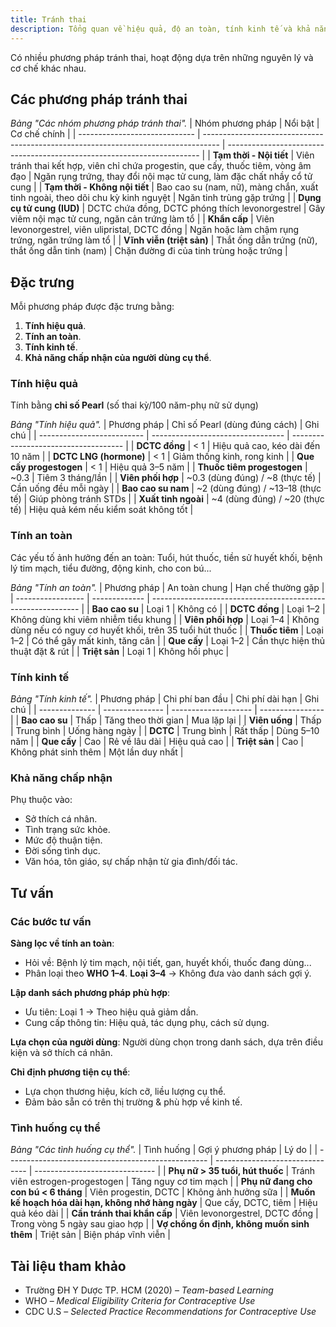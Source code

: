 ```yaml
---
title: Tránh thai
description: Tổng quan về hiệu quả, độ an toàn, tính kinh tế và khả năng chấp nhận của các phương pháp tránh thai.
---
```


Có nhiều phương pháp tránh thai, hoạt động dựa trên những nguyên lý và cơ chế khác nhau.

## Các phương pháp tránh thai

_Bảng "Các nhóm phương pháp tránh thai"._
| Nhóm phương pháp | Nổi bật | Cơ chế chính |
| ----------------------------- | ---------------------------------------------------------------------------------- | ----------------------------------------------------------------------- |
| **Tạm thời - Nội tiết** | Viên tránh thai kết hợp, viên chỉ chứa progestin, que cấy, thuốc tiêm, vòng âm đạo | Ngăn rụng trứng, thay đổi nội mạc tử cung, làm đặc chất nhầy cổ tử cung |
| **Tạm thời - Không nội tiết** | Bao cao su (nam, nữ), màng chắn, xuất tinh ngoài, theo dõi chu kỳ kinh nguyệt | Ngăn tinh trùng gặp trứng |
| **Dụng cụ tử cung (IUD)** | DCTC chứa đồng, DCTC phóng thích levonorgestrel | Gây viêm nội mạc tử cung, ngăn cản trứng làm tổ |
| **Khẩn cấp** | Viên levonorgestrel, viên ulipristal, DCTC đồng | Ngăn hoặc làm chậm rụng trứng, ngăn trứng làm tổ |
| **Vĩnh viễn (triệt sản)** | Thắt ống dẫn trứng (nữ), thắt ống dẫn tinh (nam) | Chặn đường đi của tinh trùng hoặc trứng |

## Đặc trưng

Mỗi phương pháp được đặc trưng bằng:

1. **Tính hiệu quả**.
2. **Tính an toàn**.
3. **Tính kinh tế**.
4. **Khả năng chấp nhận của người dùng cụ thể**.

### Tính hiệu quả

Tính bằng **chỉ số Pearl** (số thai kỳ/100 năm-phụ nữ sử dụng)

_Bảng "Tính hiệu quả"._
| Phương pháp | Chỉ số Pearl (dùng đúng cách) | Ghi chú |
| -------------------------- | --------------------------------- | ------------------------------------ |
| **DCTC đồng** | < 1 | Hiệu quả cao, kéo dài đến 10 năm |
| **DCTC LNG (hormone)** | < 1 | Giảm thống kinh, rong kinh |
| **Que cấy progestogen** | < 1 | Hiệu quả 3–5 năm |
| **Thuốc tiêm progestogen** | ~0.3 | Tiêm 3 tháng/lần |
| **Viên phối hợp** | ~0.3 (dùng đúng) / ~8 (thực tế) | Cần uống đều mỗi ngày |
| **Bao cao su nam** | ~2 (dùng đúng) / ~13–18 (thực tế) | Giúp phòng tránh STDs |
| **Xuất tinh ngoài** | ~4 (dùng đúng) / ~20 (thực tế) | Hiệu quả kém nếu kiểm soát không tốt |

### Tính an toàn

Các yếu tố ảnh hưởng đến an toàn: Tuổi, hút thuốc, tiền sử huyết khối, bệnh lý tim mạch, tiểu đường, động kinh, cho con bú...

_Bảng "Tính an toàn"._
| Phương pháp | An toàn chung | Hạn chế thường gặp |
| ----------------- | ------------- | ------------------------------------------------------------ |
| **Bao cao su** | Loại 1 | Không có |
| **DCTC đồng** | Loại 1–2 | Không dùng khi viêm nhiễm tiểu khung |
| **Viên phối hợp** | Loại 1–4 | Không dùng nếu có nguy cơ huyết khối, trên 35 tuổi hút thuốc |
| **Thuốc tiêm** | Loại 1–2 | Có thể gây mất kinh, tăng cân |
| **Que cấy** | Loại 1–2 | Cần thực hiện thủ thuật đặt & rút |
| **Triệt sản** | Loại 1 | Không hồi phục |

### Tính kinh tế

_Bảng "Tính kinh tế"._
| Phương pháp | Chi phí ban đầu | Chi phí dài hạn | Ghi chú |
| -------------- | --------------- | -------------------- | ---------------- |
| **Bao cao su** | Thấp | Tăng theo thời gian | Mua lặp lại |
| **Viên uống** | Thấp | Trung bình | Uống hàng ngày |
| **DCTC** | Trung bình | Rất thấp | Dùng 5–10 năm |
| **Que cấy** | Cao | Rẻ về lâu dài | Hiệu quả cao |
| **Triệt sản** | Cao | Không phát sinh thêm | Một lần duy nhất |

### Khả năng chấp nhận

Phụ thuộc vào:

- Sở thích cá nhân.
- Tình trạng sức khỏe.
- Mức độ thuận tiện.
- Đời sống tình dục.
- Văn hóa, tôn giáo, sự chấp nhận từ gia đình/đối tác.

## Tư vấn

### Các bước tư vấn

**Sàng lọc về tính an toàn**:

- Hỏi về: Bệnh lý tim mạch, nội tiết, gan, huyết khối, thuốc đang dùng...
- Phân loại theo **WHO 1–4**. **Loại 3–4** → Không đưa vào danh sách gợi ý.

**Lập danh sách phương pháp phù hợp**:

- Ưu tiên: Loại 1 → Theo hiệu quả giảm dần.
- Cung cấp thông tin: Hiệu quả, tác dụng phụ, cách sử dụng.

**Lựa chọn của người dùng**: Người dùng chọn trong danh sách, dựa trên điều kiện và sở thích cá nhân.

**Chỉ định phương tiện cụ thể**:

- Lựa chọn thương hiệu, kích cỡ, liều lượng cụ thể.
- Đảm bảo sẵn có trên thị trường & phù hợp về kinh tế.

### Tình huống cụ thể

_Bảng "Các tình huống cụ thể"._
| Tình huống | Gợi ý phương pháp | Lý do |
| -------------------------------------------------- | ------------------------------- | ------------------------------ |
| **Phụ nữ > 35 tuổi, hút thuốc** | Tránh viên estrogen-progestogen | Tăng nguy cơ tim mạch |
| **Phụ nữ đang cho con bú < 6 tháng** | Viên progestin, DCTC | Không ảnh hưởng sữa |
| **Muốn kế hoạch hóa dài hạn, không nhớ hàng ngày** | Que cấy, DCTC, tiêm | Hiệu quả kéo dài |
| **Cần tránh thai khẩn cấp** | Viên levonorgestrel, DCTC đồng | Trong vòng 5 ngày sau giao hợp |
| **Vợ chồng ổn định, không muốn sinh thêm** | Triệt sản | Biện pháp vĩnh viễn |

## Tài liệu tham khảo

- Trường ĐH Y Dược TP. HCM (2020) – _Team-based Learning_
- WHO – _Medical Eligibility Criteria for Contraceptive Use_
- CDC U.S – _Selected Practice Recommendations for Contraceptive Use_
